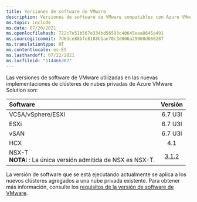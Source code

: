 ```yaml
---
title: Versiones de software de VMware
description: Versiones de software de VMware compatibles con Azure VMware Solution.
ms.topic: include
ms.date: 07/20/2021
ms.openlocfilehash: 722c7e51b567e334bd56593c40645eea8645a491
ms.sourcegitcommit: 7d63ce88bfe8188b1ae70c3d006a29068d066287
ms.translationtype: HT
ms.contentlocale: es-ES
ms.lasthandoff: 07/22/2021
ms.locfileid: "114466387"
---
```

<!-- Used in faq.md and concepts-private-clouds-clusters#host-maintenance-and-lifecycle-management -->


Las versiones de software de VMware utilizadas en las nuevas implementaciones de clústeres de nubes privadas de Azure VMware Solution son:

| Software              |    Versión   |
| :---                  |     :---:    |
| VCSA/vSphere/ESXi |    6.7 U3l   | 
| ESXi                  |    6.7 U3l   | 
| vSAN                  |    6.7 U3l   |
| HCX                   |    4.1       |
| NSX-T <br />**NOTA:** : La única versión admitida de NSX es NSX-T.               |      [3.1.2](https://docs.vmware.com/en/VMware-NSX-T-Data-Center/3.1/rn/VMware-NSX-T-Data-Center-312-Release-Notes.html)     |


La versión de software que se está ejecutando actualmente se aplica a los nuevos clústeres agregados a una nube privada existente. Para obtener más información, consulte los [requisitos de la versión de software de VMware](https://docs.vmware.com/en/VMware-HCX/4.1/hcx-user-guide/GUID-54E5293B-8707-4D29-BFE8-EE63539CC49B.html).

